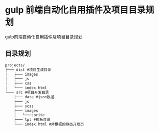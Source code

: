 # gulp 前端自动化自用插件及项目目录规划
gulp前端自动化自用插件及项目目录规划
## 目录规划
```html
projects/
├─── dist #项目生成目录
|	├─── images
|	├─── js
|	├─── css
|	└─── index.html
└─── src #项目开发目录
	├─── data #json数据
	├─── js
	├─── scss
	├─── images
	|	└───sprite
	├─── tpl #模板目录
	└─── index.html #非模板的静态开发页
```